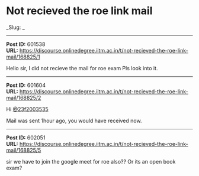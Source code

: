 # Not recieved the roe link mail
_Slug: _

---
**Post ID:** 601538  
**URL:** https://discourse.onlinedegree.iitm.ac.in/t/not-recieved-the-roe-link-mail/168825/1  

Hello sir, I did not recieve the mail for roe exam Pls look into it.

---
**Post ID:** 601604  
**URL:** https://discourse.onlinedegree.iitm.ac.in/t/not-recieved-the-roe-link-mail/168825/2  

Hi [@23f2003535](/u/23f2003535)


Mail was sent 1hour ago, you would have received now.

---
**Post ID:** 602051  
**URL:** https://discourse.onlinedegree.iitm.ac.in/t/not-recieved-the-roe-link-mail/168825/5  

sir we have to join the google meet for roe also?? Or its an open book exam?

